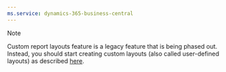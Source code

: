 ```yaml
---
ms.service: dynamics-365-business-central
---
```

> [!NOTE]
> Custom report layouts feature is a legacy feature that is being phased out. Instead, you should start creating custom layouts (also called user-defined layouts) as described [here](../ui-get-started-layouts.md).